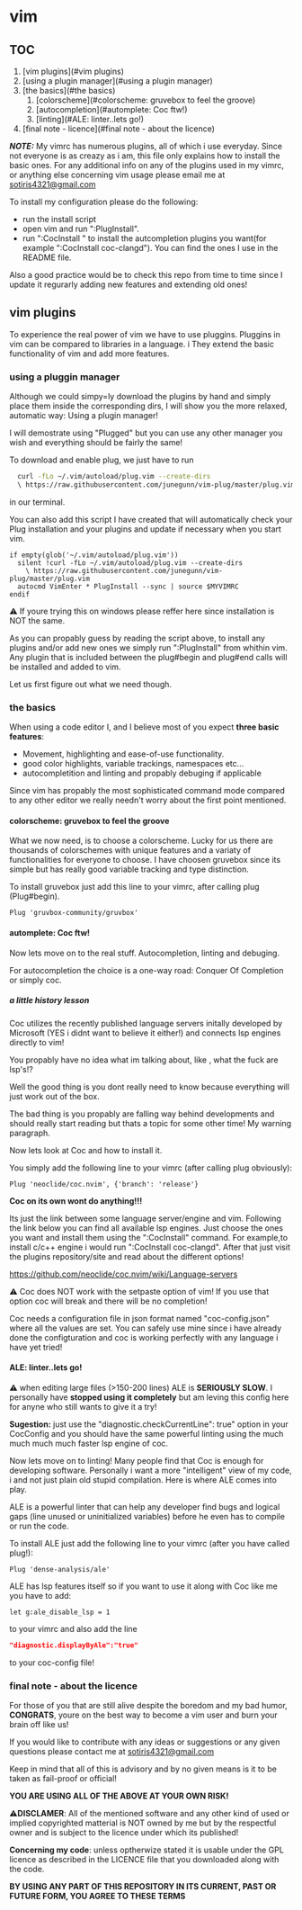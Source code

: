# vim

## TOC

1. [vim plugins](#vim plugins)
2. [using a plugin manager](#using a plugin manager)
3. [the basics](#the basics)
    1. [colorscheme](#colorscheme: gruvebox to feel the groove)
    2. [autocompletion](#automplete: Coc ftw!)
    3. [linting](#ALE: linter..lets go!)
4. [final note - licence](#final note - about the licence)

_**NOTE:**_ My vimrc has numerous plugins, all of which i use everyday.
Since not everyone is as creazy as i am, this file only explains how to install the basic ones.
For any additional info on any of the plugins used in my vimrc, or anything else concerning vim usage
please email me at sotiris4321@gmail.com

To install my configuration please do the following:
- run the install script 
- open vim and run ":PlugInstall".
- run ":CocInstall <desired plugins>" to install the autcompletion plugins you want(for example ":CocInstall coc-clangd"). You can find the ones I use in the README file.

Also a good practice would be to check this repo from time to time 
since I update it regurarly adding new features and extending old ones!

## vim plugins

To experience the real power of vim we have to use pluggins.
Pluggins in vim can be compared to libraries in a language. i
They extend the basic functionality of vim and add more features.

### using a pluggin manager

Although we could simpy=ly download the plugins by hand 
and simply place them inside the corresponding dirs, I will show you the more relaxed, automatic
way: Using a plugin manager!

I will demostrate using "Plugged" but you can use any other manager you wish 
and everything should be fairly the same!

To download and enable plug, we just have to run 

```bash
  curl -fLo ~/.vim/autoload/plug.vim --create-dirs
  \ https://raw.githubusercontent.com/junegunn/vim-plug/master/plug.vim
```

in our terminal.

You can also add this script I have created that will automatically 
check your Plug installation and your plugins and update if necessary when you start vim.

```vim
if empty(glob('~/.vim/autoload/plug.vim'))
  silent !curl -fLo ~/.vim/autoload/plug.vim --create-dirs
    \ https://raw.githubusercontent.com/junegunn/vim-plug/master/plug.vim
  autocmd VimEnter * PlugInstall --sync | source $MYVIMRC
endif
```

:warning: If youre trying this on windows please reffer here since installation is NOT the same.

As you can propably guess by reading the script above, to install any plugins 
and/or add new ones we simply run ":PlugInstall" from whithin vim. Any plugin that is included 
between the plug#begin and plug#end calls will be installed and added to vim.

Let us first figure out what we need though.

### the basics

When using a code editor I, and I believe most of you expect **three basic features**:
- Movement, highlighting and ease-of-use functionality.
- good color highlights, variable trackings, namespaces etc...
- autocompletition and linting and propably debuging if applicable

Since vim has propably the most sophisticated command mode compared to any other editor 
we really needn't worry about the first point mentioned.

#### colorscheme: gruvebox to feel the groove

What we now need, is to choose a colorscheme.
Lucky for us there are thousands of colorschemes with unique  features and a variaty of 
functionalities for everyone to choose.
I have choosen gruvebox since its simple but has really good variable 
tracking and type distinction.

To install gruvebox just add this line to your vimrc, after calling plug (Plug#begin).

```vim
Plug 'gruvbox-community/gruvbox'
```

#### automplete: Coc ftw!

Now lets move on to the real stuff. Autocompletion, linting and debuging.

For autocompletion the choice is a one-way road: Conquer Of Completion or simply coc.

##### **a little history lesson**

Coc utilizes the recently published language servers initally developed by Microsoft 
(YES i didnt want to believe it either!) and connects lsp engines directly to vim!

You propably have no idea what im talking about, like , what the fuck are lsp's!?

Well the good thing is you dont really need to know because 
everything will just work out of the box.

The bad thing is you propably are falling way behind developments and should really start reading
but thats a topic for some other time!
My warning paragraph.

Now lets look at Coc and how to install it.

You simply add the following line to your vimrc (after calling plug obviously):

```vim
Plug 'neoclide/coc.nvim', {'branch': 'release'}
```

**Coc on its own wont do anything!!!**

Its just the link between some language server/engine and vim. 
Following the link below you can find all available lsp engines.
Just choose the ones you want and install them using the ":CocInstall" command.
For example,to install c/c++ engine i would run ":CocInstall coc-clangd".
After that just visit the plugins repository/site and read about the different options!

https://github.com/neoclide/coc.nvim/wiki/Language-servers

:warning: Coc does  NOT work with the setpaste option of vim!
If you use that option coc will break and there will be no completion!

Coc needs a configuration file in json format named "coc-config.json" where all the values are set.
You can safely use mine since i have already done the configturation and coc is working perfectly with any language i have yet tried!

#### ALE: linter..lets go!

:warning: when editing large files (>150-200 lines) ALE is **SERIOUSLY SLOW**. 
I  personally have **stopped using it completely** but am leving this config here for anyne who still wants to give it a try! 

**Sugestion:** just use the "diagnostic.checkCurrentLine": true" option in your CocConfig and you should have the same powerful linting using the much much much much faster lsp engine of coc.

Now lets move on to linting!
Many people find that Coc is enough for developing software.
Personally i want a more "intelligent" view of my code, i
and not just plain old stupid compilation.
Here is where ALE comes into play.

ALE is a powerful linter that can help any developer find bugs and logical gaps 
(line unused or uninitialized variables) before he even has to compile or run the code.

To install ALE just add the following line to your vimrc (after you have called plug!):

```vim
Plug 'dense-analysis/ale'
```

ALE has lsp features itself so if you want to use it along with Coc like me you have to add:
```vim
let g:ale_disable_lsp = 1
```
to your vimrc and also add the line
```json
"diagnostic.displayByAle":"true" 
```
 to your coc-config file!

### final note - about the licence

For those of you that are still alive despite the boredom and my bad humor, **CONGRATS**, 
youre on the best way to become a vim user and burn your brain off like us!

If you would like to contribute with any ideas or suggestions  or any given questions please contact me at sotiris4321@gmail.com

Keep in mind that all of this is advisory and by no given means is it to be taken as fail-proof or official!

**YOU ARE USING ALL OF THE ABOVE AT YOUR OWN RISK!**

:warning:**DISCLAMER**: All of the mentioned software and any other kind of used or implied copyrighted matterial is NOT owned by me 
but by the respectful owner and is subject to the licence under which its published!

**Concerning my code**: unless optherwize stated it is usable under the GPL licence as described in the LICENCE file 
that you downloaded along with the code.

**BY USING ANY PART OF THIS REPOSITORY IN ITS CURRENT, PAST OR FUTURE FORM, YOU AGREE TO THESE TERMS**
